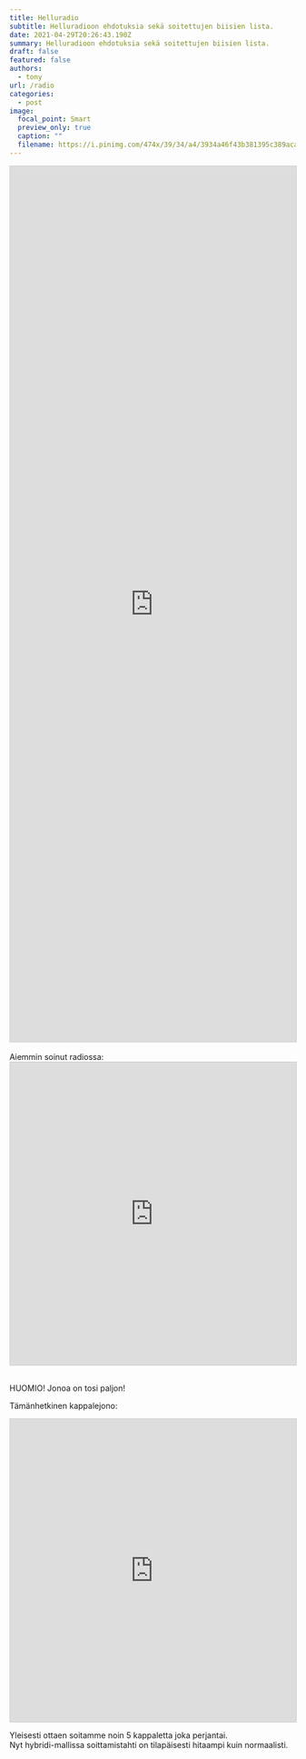 ```yaml
---
title: Helluradio
subtitle: Helluradioon ehdotuksia sekä soitettujen biisien lista.
date: 2021-04-29T20:26:43.190Z
summary: Helluradioon ehdotuksia sekä soitettujen biisien lista.
draft: false
featured: false
authors:
  - tony
url: /radio
categories:
  - post
image:
  focal_point: Smart
  preview_only: true
  caption: ""
  filename: https://i.pinimg.com/474x/39/34/a4/3934a46f43b381395c389acaef16609e.jpg
---
```


<script src="https://static.airtable.com/js/embed/embed_snippet_v1.js"></script><iframe class="airtable-embed airtable-dynamic-height" src="https://airtable.com/embed/shr5EBHUmHzStubDx?backgroundColor=orange" frameborder="0" onmousewheel="" width="100%" height="1541" style="background: transparent; border: 1px solid #ccc;"></iframe>

<br>
<br>
Aiemmin soinut radiossa:
<iframe class="airtable-embed" src="https://airtable.com/embed/shrQ32Xsuo3lijWSP?backgroundColor=orange&layout=card" frameborder="0" onmousewheel="" width="100%" height="533" style="background: transparent; border: 1px solid #ccc;"></iframe>
<br>
<br>

HUOMIO! Jonoa on tosi paljon!


Tämänhetkinen kappalejono:
<iframe class="airtable-embed" src="https://airtable.com/embed/shr4F456wRiIzxN2R?backgroundColor=orange&layout=card" frameborder="0" onmousewheel="" width="100%" height="533" style="background: transparent; border: 1px solid #ccc;"></iframe>
<br>

Yleisesti ottaen soitamme noin 5 kappaletta joka perjantai.\
Nyt hybridi-mallissa soittamistahti on tilapäisesti hitaampi kuin normaalisti.